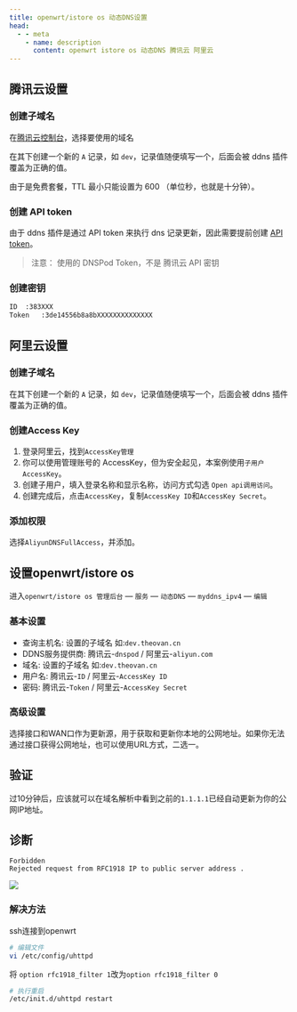 ```yaml
---
title: openwrt/istore os 动态DNS设置
head:
  - - meta
    - name: description
      content: openwrt istore os 动态DNS 腾讯云 阿里云
---
```


## 腾讯云设置

### 创建子域名

在[腾讯云控制台](https://console.dnspod.cn/dns/list)，选择要使用的域名

在其下创建一个新的 `A` 记录，如 `dev`，记录值随便填写一个，后面会被 ddns 插件覆盖为正确的值。

由于是免费套餐，TTL 最小只能设置为 600 （单位秒，也就是十分钟）。

### 创建 API token

由于 ddns 插件是通过 API token 来执行 dns 记录更新，因此需要提前创建 [API token](https://console.dnspod.cn/account/token/token)。

> 注意： 使用的 DNSPod Token，不是 腾讯云 API 密钥

### 创建密钥

```sh
ID	:383XXX
Token	:3de14556b8a8bXXXXXXXXXXXXXX
```

## 阿里云设置

### 创建子域名

在其下创建一个新的 `A` 记录，如 `dev`，记录值随便填写一个，后面会被 ddns 插件覆盖为正确的值。

### 创建Access Key

1. 登录阿里云，找到`AccessKey管理`
2. 你可以使用管理账号的 AccessKey，但为安全起见，本案例使用`子用户AccessKey`。
3. 创建子用户，填入登录名称和显示名称，访问方式勾选 `Open api调用访问`。
4. 创建完成后，点击`AccessKey`，复制`AccessKey ID`和`AccessKey Secret`。

### 添加权限

选择`AliyunDNSFullAccess`，并添加。

## 设置openwrt/istore os

进入`openwrt/istore os 管理后台` — `服务` — `动态DNS` — `myddns_ipv4` — `编辑`

### 基本设置

- 查询主机名: 设置的子域名 如:`dev.theovan.cn`
- DDNS服务提供商: 腾讯云-`dnspod` / 阿里云-`aliyun.com`
- 域名: 设置的子域名 如:`dev.theovan.cn`
- 用户名: 腾讯云-`ID` / 阿里云-`AccessKey ID`
- 密码: 腾讯云-`Token` / 阿里云-`AccessKey Secret`

### 高级设置

选择接口和WAN口作为更新源，用于获取和更新你本地的公网地址。如果你无法通过接口获得公网地址，也可以使用URL方式，二选一。

## 验证

过10分钟后，应该就可以在域名解析中看到之前的`1.1.1.1`已经自动更新为你的公网IP地址。

## 诊断

```
Forbidden
Rejected request from RFC1918 IP to public server address .
```

![](https://i.theovan.cn/docs/20240419153456.png)

### 解决方法

ssh连接到openwrt

```sh
# 编辑文件
vi /etc/config/uhttpd
```

将 `option rfc1918_filter 1`改为`option rfc1918_filter 0`

```sh
# 执行重启
/etc/init.d/uhttpd restart
```
